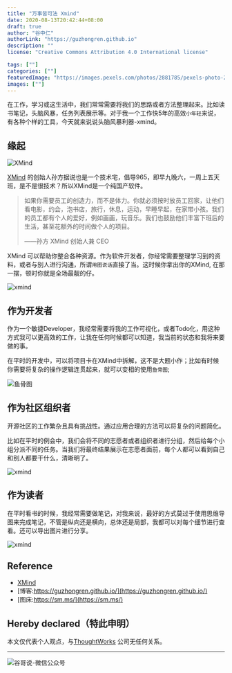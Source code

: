 ```yaml
---
title: "万事皆可法 Xmind"
date: 2020-08-13T20:42:44+08:00
draft: true
author: "谷中仁"
authorLink: "https://guzhongren.github.io"
description: ""
license: "Creative Commons Attribution 4.0 International license"

tags: [""]
categories: [""]
featuredImage: "https://images.pexels.com/photos/2881785/pexels-photo-2881785.jpeg?auto=compress&cs=tinysrgb&dpr=2&h=750&w=1260"
images: [""]
---
```


在工作，学习或这生活中，我们常常需要将我们的思路或者方法整理起来。比如读书笔记，头脑风暴，任务列表展示等。对于我一个工作快5年的高效`小年轻`来说，有各种个样的工具，今天就来说说头脑风暴利器-xmind。

## 缘起

![XMind](https://s3.cn-north-1.amazonaws.com.cn/assets.xmind.cn/www/assets/images/zen/zen-outliner-1@2x-39fc9681ac.png)

[XMind](https://www.xmind.cn/) 的创始人孙方据说也是一个技术宅，倡导965，即早九晚六，一周上五天班，是不是很技术？所以XMind是一个纯国产软件。

> 如果你需要员工的创造力，而不是体力。你就必须按时放员工回家，让他们看电影，约会，泡书店，旅行，休息，运动，早睡早起，在家带小孩。我们的员工都有个人的爱好，例如画画，玩音乐。我们也鼓励他们丰富下班后的生活，甚至花额外的时间做个人的项目。
>
> ——孙方 XMind 创始人兼 CEO


XMind 可以帮助你整合各种资源。作为软件开发者，你经常需要整理学习到的资料，或者与别人进行沟通，所谓`用图说话`直接了当。这时候你拿出你的XMind, 在那一摆，顿时你就是全场最靓的仔。

![xmind](https://s3.cn-north-1.amazonaws.com.cn/assets.xmind.cn/www/assets/images/zen/zen-newui-lg@2x-9e7a9b60a5.png)


## 作为开发者

作为一个敏捷Developer，我经常需要将我的工作可视化，或者Todo化，用这种方式我可以更高效的工作，让我在任何时候都可以知道，我当前的状态和我将来要做的事。

在平时的开发中，可以将项目卡在XMind中拆解，这不是大题小作；比如有时候你需要将复杂的操作逻辑连贯起来，就可以变相的使用`鱼骨图`;

![鱼骨图](https://s3.cn-north-1.amazonaws.com.cn/assets.xmind.cn/www/assets/images/zen/zen-zmode-2@2x-260f92607e.png)


## 作为社区组织者

开源社区的工作繁杂且具有挑战性。通过应用合理的方法可以将复杂的问题简化。

比如在平时的例会中，我们会将不同的志愿者或者组织者进行分组，然后给每个小组分派不同的任务。当我们将最终结果展示在志愿者面前，每个人都可以看到自己和别人都要干什么，清晰明了。

![xmind](https://s3.cn-north-1.amazonaws.com.cn/assets.xmind.cn/www/assets/images/zen/zen-theme-tree-3b10e514d2.svg)


## 作为读者

在平时看书的时候，我经常需要做笔记，对我来说，最好的方式莫过于使用思维导图来完成笔记，不管是纵向还是横向，总体还是局部，我都可以对每个细节进行查看。还可以导出图片进行分享。

![xmind](https://s3.cn-north-1.amazonaws.com.cn/assets.xmind.cn/www/assets/images/zen/zen-export-map@2x-40a32550b7.png)

## Reference

* [XMind](https://www.xmind.cn/)
* [博客:https://guzhongren.github.io/](https://guzhongren.github.io/)
* [图床:https://sm.ms/](https://sm.ms/)

## Hereby declared（特此申明）

本文仅代表个人观点，与[ThoughtWorks](https://www.thoughtworks.com/) 公司无任何关系。

----
![谷哥说-微信公众号](/images/wechat/扫码_搜索联合传播样式-标准色版.png)
